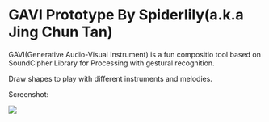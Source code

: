 GAVI Prototype 
By Spiderlily(a.k.a Jing Chun Tan)
==============

GAVI(Generative Audio-Visual Instrument) is a fun compositio tool based on SoundCipher Library for Processing with gestural recognition. <p>
Draw shapes to play with different instruments and melodies.

Screenshot:

<img src=https://i.imgur.com/h8QxhZ5.png>
